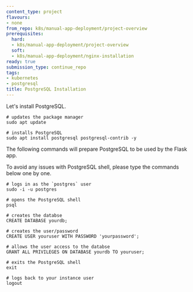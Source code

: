 ```yaml
---
content_type: project
flavours:
- none
from_repo: k8s/manual-app-deployment/project-overview
prerequisites:
  hard:
  - k8s/manual-app-deployment/project-overview
  soft:
  - k8s/manual-app-deployment/nginx-installation
ready: true
submission_type: continue_repo
tags:
- kubernetes
- postgresql
title: PostgreSQL Installation
---
```


Let's install PostgreSQL.

```
# updates the package manager
sudo apt update

# installs PostgreSQL
sudo apt install postgresql postgresql-contrib -y
```

The following commands will prepare PostgreSQL to be used by the Flask app.

To avoid any issues with PostgreSQL shell, please type the commands below one by one.

```
# logs in as the `postgres` user
sudo -i -u postgres

# opens the PostgreSQL shell
psql

# creates the databse
CREATE DATABASE yourdb;

# creates the user/password
CREATE USER youruser WITH PASSWORD 'yourpassword';

# allows the user access to the databse
GRANT ALL PRIVILEGES ON DATABASE yourdb TO youruser;

# exits the PostgreSQL shell
exit

# logs back to your instance user
logout
```